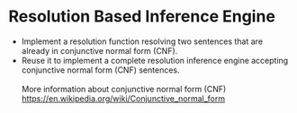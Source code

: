 # Resolution Based Inference Engine
- Implement a resolution function resolving two sentences that are already in conjunctive normal form (CNF).
- Reuse it to implement a complete resolution inference engine accepting conjunctive normal form (CNF) sentences.
<br><br>
More information about conjunctive normal form (CNF)<br>
https://en.wikipedia.org/wiki/Conjunctive_normal_form
